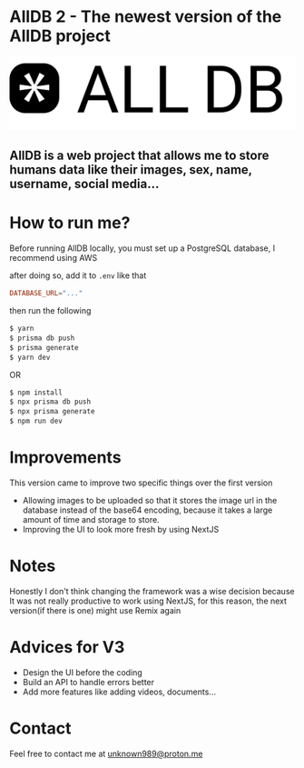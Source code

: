 # **AllDB 2** - The newest version of the AllDB project

<img src="./public/alldb-text.svg">

## **AllDB** is a web project that allows me to store humans data like their images, sex, name, username, social media...


# How to run me?
Before running AllDB locally, you must set up a PostgreSQL database, I recommend using AWS

after doing so, add it to `.env` like that
```toml
DATABASE_URL="..."
```
then run the following
```sh
$ yarn
$ prisma db push
$ prisma generate
$ yarn dev
```
OR
```sh
$ npm install
$ npx prisma db push
$ npx prisma generate
$ npm run dev
```

# Improvements
This version came to improve two specific things over the first version
- Allowing images to be uploaded so that it stores the image url in the database instead of the base64 encoding, because it takes a large amount of time and storage to store.
- Improving the UI to look more fresh by using NextJS

# Notes
Honestly I don't think changing the framework was a wise decision because It was not really productive to work using NextJS, for this reason, the next version(if there is one) might use Remix again

# Advices for V3
- Design the UI before the coding
- Build an API to handle errors better
- Add more features like adding videos, documents...

# Contact
Feel free to contact me at unknown989@proton.me

